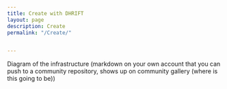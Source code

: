 ```yaml
---
title: Create with DHRIFT
layout: page
description: Create
permalink: "/Create/"


---
```


Diagram of the infrastructure (markdown on your own account that you can push to a community repository, shows up on community gallery (where is this going to be))
